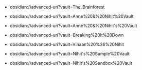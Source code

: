 - obsidian://advanced-uri?vault=The_Brainforest

- obsidian://advanced-uri?vault=Anne%20&%20Nihit%20Vault
- obsidian://advanced-uri?vault=Anne%20&%20Nihit's%20Vault
- obsidian://advanced-uri?vault=Breaking%20It%20Down
- obsidian://advanced-uri?vault=Vihaan%20%26%20Nihit

- obsidian://advanced-uri?vault=Nihit's%20Sample%20Vault
- obsidian://advanced-uri?vault=Nihit's%20Sandbox%20Vault